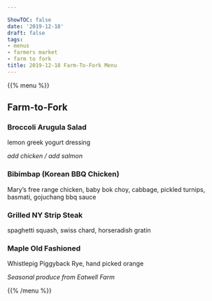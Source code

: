 ```yaml
---

ShowTOC: false
date: '2019-12-18'
draft: false
tags:
- menus
- farmers market
- farm to fork
title: 2019-12-18 Farm-To-Fork Menu
---
```


{{% menu %}}

## Farm\-to\-Fork

### Broccoli Arugula Salad

lemon greek yogurt dressing

*add chicken / add salmon*

### Bibimbap \(Korean BBQ Chicken\)

Mary’s free range chicken, baby bok choy, cabbage,
pickled turnips, basmati, gojuchang bbq sauce

### Grilled NY Strip Steak

spaghetti squash, swiss chard, horseradish gratin

### Maple Old Fashioned

Whistlepig Piggyback Rye, hand picked orange


*Seasonal produce from Eatwell Farm*

{{% /menu %}}
